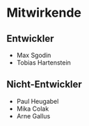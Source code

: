 # Mitwirkende

## Entwickler

- Max Sgodin
- Tobias Hartenstein


## Nicht-Entwickler

- Paul Heugabel
- Mika Colak
- Arne Gallus